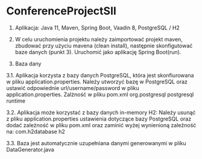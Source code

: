# ConferenceProjectSII
1. Aplikacja: Java 11, Maven, Spring Boot, Vaadin 8, PostgreSQL / H2

2. W celu uruchomienia projektu należy zaimportować projekt maven, zbudować przy użyciu mavena (clean install), 
  następnie skonfigutować baze danych (punkt 3). Uruchomić jako aplikację Spring Boot(run). 

3. Baza dany

3.1. Aplikacja korzysta z bazy danych PostgreSQL, która jest skonfiurowana w pliku application.properties.
   Należy utworzyć bazę w PostgreSQL oraz ustawić odpowiednie url/username/password w pliku application.properties.
   Zalżność w pliku pom.xml
        <dependency>
            <groupId>org.postgresql</groupId>
            <artifactId>postgresql</artifactId>
            <scope>runtime</scope>
        </dependency>

3.2. Aplikacja może korzystać z bazy danych in-memory H2:
   Należy usunąć z pliku application.properties ustawienia dotyczące bazy PostgreSQL oraz dodać zależność w pliku pom.xml 
   oraz zaminić wyżej wynienioną zaleźność na:
        <dependency>
            <groupId>com.h2database</groupId>
            <artifactId>h2</artifactId>
        </dependency>
        
 3.3. Baza jest automatycznie uzupełniana danymi generowanymi w pliku DataGenerator.java 
        
        
       
